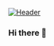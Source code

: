 [![Header](https://github.com/braedenb/braedenb/braeden_brettin.jpg "Header")](https://www.linkedin.com/in/braeden-brettin/)

### Hi there 👋

<!--
**braedenb/braedenb** is a ✨ _special_ ✨ repository because its `README.md` (this file) appears on your GitHub profile.

Here are some ideas to get you started:

- 🔭 I’m currently working on ...
- 🌱 I’m currently learning ...
- 👯 I’m looking to collaborate on ...
- 🤔 I’m looking for help with ...
- 💬 Ask me about ...
- 📫 How to reach me: ...
- 😄 Pronouns: ...
- ⚡ Fun fact: ...
-->
